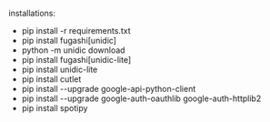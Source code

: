 installations:
 - pip install -r requirements.txt
 - pip install fugashi[unidic]
 - python -m unidic download
 - pip install fugashi[unidic-lite]
 - pip install unidic-lite
 - pip install cutlet
 - pip install --upgrade google-api-python-client
 - pip install --upgrade google-auth-oauthlib google-auth-httplib2
 - pip install spotipy
